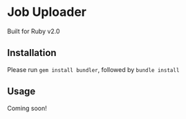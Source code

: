 # Job Uploader

Built for Ruby v2.0

## Installation

Please run `gem install bundler`, followed by `bundle install`

## Usage

Coming soon!
